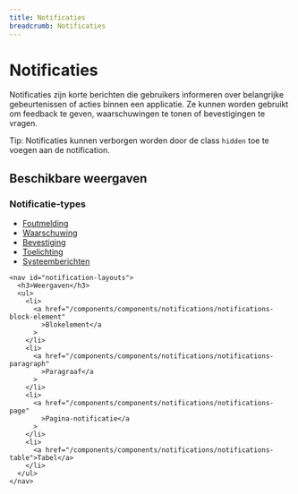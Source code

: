 ```yaml
---
title: Notificaties
breadcrumb: Notificaties
---
```


<h1 id="introduction">Notificaties</h1>

Notificaties zijn korte berichten die gebruikers informeren over belangrijke
gebeurtenissen of acties binnen een applicatie. Ze kunnen worden gebruikt om
feedback te geven, waarschuwingen te tonen of bevestigingen te vragen.

<p class="explanation">
  <span>Tip:</span> Notificaties kunnen verborgen worden door de class <code>hidden</code> toe te voegen aan de notification.
</p>

<section id="available-types">
  <h2>Beschikbare weergaven</h2>
  <div class="column-2">
    <nav id="notification-types">
      <h3>Notificatie-types</h3>
      <ul>
        <li>
          <a href="/components/components/notifications/notification-error"
            >Foutmelding</a
          >
        </li>
        <li>
          <a href="/components/components/notifications/notification-warning"
            >Waarschuwing</a
          >
        </li>
        <li>
          <a href="/components/components/notifications/notification-confirmation"
            >Bevestiging</a
          >
        </li>
        <li>
          <a href="/components/components/notifications/notification-explanation"
            >Toelichting</a
          >
        </li>
        <li>
          <a href="/components/components/notifications/notification-system-message"
            >Systeemberichten</a
          >
        </li>
      </ul>
    </nav>

    <nav id="notification-layouts">
      <h3>Weergaven</h3>
      <ul>
        <li>
          <a href="/components/components/notifications/notifications-block-element"
            >Blokelement</a
          >
        </li>
        <li>
          <a href="/components/components/notifications/notifications-paragraph"
            >Paragraaf</a
          >
        </li>
        <li>
          <a href="/components/components/notifications/notifications-page"
            >Pagina-notificatie</a
          >
        </li>
        <li>
          <a href="/components/components/notifications/notifications-table">Tabel</a>
        </li>
      </ul>
    </nav>

  </div>
</section>

